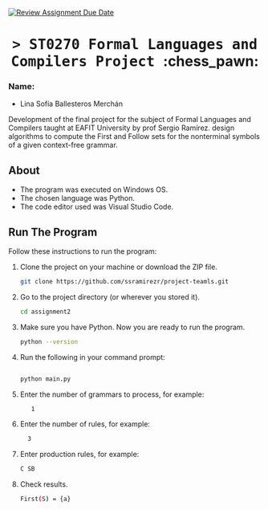 [![Review Assignment Due Date](https://classroom.github.com/assets/deadline-readme-button-24ddc0f5d75046c5622901739e7c5dd533143b0c8e959d652212380cedb1ea36.svg)](https://classroom.github.com/a/kw1YU2tQ)

<h1 align="center">
    <tt>> ST0270 Formal Languages and Compilers
Project </tt> :chess_pawn:
</h1>

### Name: 
- Lina Sofía Ballesteros Merchán

Development of the final project for the subject of Formal Languages and Compilers taught at EAFIT University by prof Sergio Ramírez. design algorithms to compute the First and Follow sets for the nonterminal symbols of a given context-free grammar. 

## About
- The program was executed on Windows OS.
- The chosen language was Python.
- The code editor used was Visual Studio Code.

## Run The Program

Follow these instructions to run the program:

1. Clone the project on your machine or download the ZIP file.

    ```bash
    git clone https://github.com/ssramirezr/project-teamls.git
    ```
2. Go to the project directory (or wherever you stored it).

    ```bash
    cd assignment2
    ```
  
3. Make sure you have Python. Now you are ready to run the program.
  
    ```bash
    python --version

    ```

4. Run the following in your command prompt:

    ```bash
    
    python main.py
    
    ```
    
4. Enter the number of grammars to process, for example:

    ```bash
       1
    ```
    
4. Enter the number of rules, for example:

    ```bash
      3
    ```
    
4. Enter production rules, for example:

    ```bash
    C SB
    ```
    
5. Check results.
     ```bash
   First(S) = {a}
    ```

